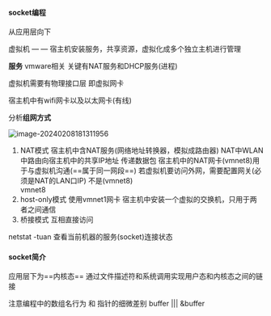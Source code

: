 #### socket编程

从应用层向下

虚拟机 — — 宿主机安装服务，共享资源，虚拟化成多个独立主机进行管理

**服务** vmware相关 关键有NAT服务和DHCP服务(进程)

虚拟机需要有物理接口层 即虚拟网卡

宿主机中有wifi网卡以及以太网卡(有线)

分析**组网方式** 

![image-20240208181311956](C:\Users\WESLEY\AppData\Roaming\Typora\typora-user-images\image-20240208181311956.png)

1. NAT模式
   宿主机中含NAT服务(网络地址转换器，模拟成路由器)
   NAT中WLAN中路由向宿主机中的共享IP地址 传递数据包
   宿主机中的NAT网卡(vmnet8)用于与虚拟机沟通(==属于同一网段==)
   若虚拟机要访问外网，需要配置网关(必须是NAT的LAN口IP)  不是(vmnet8)	
   vmnet8 
2. host-only模式
   使用vmnet1网卡 宿主机中安装一个虚拟的交换机，只用于两者之间通信
3. 桥接模式
   互相直接访问

netstat -tuan 查看当前机器的服务(socket)连接状态

#### socket简介

应用层下为==内核态== 通过文件描述符和系统调用实现用户态和内核态之间的链接

注意编程中的数组名行为 和 指针的细微差别  buffer |||  &buffer